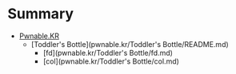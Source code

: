 # Summary

* [Pwnable.KR](pwnable.kr/pwnable.kr.md)
    * [Toddler's Bottle](pwnable.kr/Toddler's Bottle/README.md)
        * [fd](pwnable.kr/Toddler's Bottle/fd.md)
        * [col](pwnable.kr/Toddler's Bottle/col.md)

